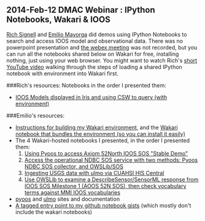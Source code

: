 ## 2014-Feb-12 DMAC Webinar : IPython Notebooks, Wakari & IOOS

[Rich Signell](https://github.com/rsignell-usgs) and [Emilio Mayorga](https://github.com/emiliom) did demos using IPython Notebooks to search and access IOOS model and observational data.  There was no powerpoint presentation and [the webex meeting](https://groups.google.com/d/msg/ioos_tech/sY5I4cvzbS0/9JnwNHqd4D0J) was not recorded, but you can run all the notebooks shared below on Wakari for free, installing nothing, just using your web browser.  You might want to watch Rich's [short YouTube video](http://www.youtube.com/watch?v=4NyMWK4as-U) walking through the steps of loading a shared IPython notebook with environment into Wakari first.

###Rich's resources:
  Notebooks in the order I presented them:
* [IOOS Models displayed in Iris and using CSW to query (with environment)](https://www.wakari.io/sharing/bundle/rsignell/IOOS_Models-CSW)

###Emilio's resources:
* [Instructions for building my Wakari environment](https://github.com/ioos/ipython-notebooks/blob/master/creating_wakari_environments.md), and the [Wakari notebook that bundles the environment (so you can install it easily)](https://www.wakari.io/sharing/bundle/emayorga/pyoos_ioos_sos_demo1)
* The 4 Wakari-hosted notebooks I presented, in the order I presented them:
  1. [Using Pyoos to access Axiom 52North IOOS SOS "Stable Demo"](https://www.wakari.io/sharing/bundle/emayorga/pyoos_ioos_sos_demo1)
  2. [Access the operational NDBC SOS service with two methods: Pyoos NDBC SOS collector, and OWSLib/SOS](https://www.wakari.io/sharing/bundle/emayorga/ndbc_old_sos_pyoos_and_owslib_demo2)
  3. [Ingesting USGS data with ulmo via CUAHSI HIS Central](https://www.wakari.io/sharing/bundle/emayorga/ulmo_usgsdata_viacuahsi)
  4. [Use OWSLib to examine a DescribeSensor/SensorML response from IOOS SOS Milestone 1 (AOOS 52N SOS), then check vocabulary terms against MMI IOOS vocabularies](https://www.wakari.io/sharing/bundle/emayorga/ioossos_owslib_SensorML_MMIcheck_demo1_)
* [pyoos](https://github.com/asascience-open/pyoos) and [ulmo](http://ulmo.readthedocs.org/en/latest/) sites and documentation
* [A tagged entry point to my github notebook gists](https://www.mygists.info/emiliom) (which mostly don't include the wakari notebooks)
